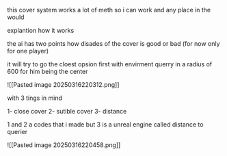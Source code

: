 this cover system works a lot of meth so i can work and any place in the would 

explantion how it works 

the ai has two points how disades of the cover is good or bad (for now only for one player)

it will try to go the cloest opsion first with envirment querry in a radius of 600 for him being the center 

![[Pasted image 20250316220312.png]]

with 3 tings in mind 

1- close cover
2- sutible cover
3- distance

1 and 2 a codes that i made but 3 is a unreal engine called distance to querier 

![[Pasted image 20250316220458.png]]